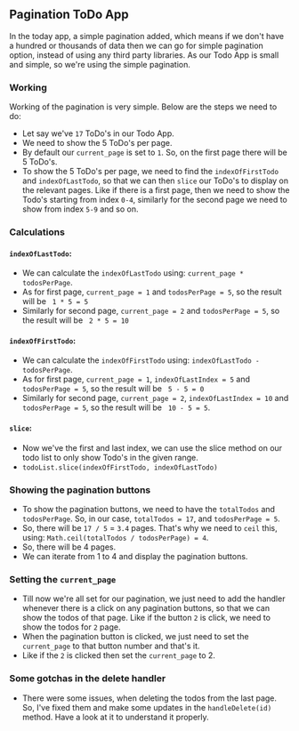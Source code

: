 ## Pagination ToDo App

In the today app, a simple pagination added, which means if we don't have a hundred or thousands of data then we can go for simple pagination option, instead of using any third party libraries.
As our Todo App is small and simple, so we're using the simple pagination.

### Working

Working of the pagination is very simple. Below are the steps we need to do:

- Let say we've `17` ToDo's in our Todo App.
- We need to show the 5 ToDo's per page.
- By default our `current_page` is set to `1`. So, on the first page there will be 5 ToDo's.
- To show the 5 ToDo's per page, we need to find the `indexOfFirstTodo` and `indexOfLastTodo`, so that we can then `slice` our ToDo's to display on the relevant pages. Like if there is a first page, then we need to show the Todo's starting from index `0-4`, similarly for the second page we need to show from index `5-9` and so on.

### Calculations

#### `indexOfLastTodo`:

- We can calculate the `indexOfLastTodo` using: `current_page * todosPerPage`.
- As for first page, `current_page = 1` and `todosPerPage = 5`, so the result will be ` 1 * 5 = 5`
- Similarly for second page, `current_page = 2` and `todosPerPage = 5`, so the result will be ` 2 * 5 = 10`

#### `indexOfFirstTodo`:

- We can calculate the `indexOfFirstTodo` using: `indexOfLastTodo - todosPerPage`.
- As for first page, `current_page = 1`, `indexOfLastIndex = 5` and `todosPerPage = 5`, so the result will be ` 5 - 5 = 0`
- Similarly for second page, `current_page = 2`, `indexOfLastIndex = 10` and `todosPerPage = 5`, so the result will be ` 10 - 5 = 5`.

#### `slice`:

- Now we've the first and last index, we can use the slice method on our todo list to only show Todo's in the given range.
- `todoList.slice(indexOfFirstTodo, indexOfLastTodo)`

### Showing the pagination buttons

- To show the pagination buttons, we need to have the `totalTodos` and `todosPerPage`. So, in our case, `totalTodos = 17`, and `todosPerPage = 5`.
- So, there will be `17 / 5` = `3.4` pages. That's why we need to `ceil` this, using: `Math.ceil(totalTodos / todosPerPage) = 4`.
- So, there will be 4 pages.
- We can iterate from 1 to 4 and display the pagination buttons.

### Setting the `current_page`

- Till now we're all set for our pagination, we just need to add the handler whenever there is a click on any pagination buttons, so that we can show the todos of that page. Like if the button `2` is click, we need to show the todos for `2` page.
- When the pagination button is clicked, we just need to set the `current_page` to that button number and that's it.
- Like if the `2` is clicked then set the `current_page` to 2.

### Some gotchas in the delete handler

- There were some issues, when deleting the todos from the last page. So, I've fixed them and make some updates in the `handleDelete(id)` method. Have a look at it to understand it properly.
